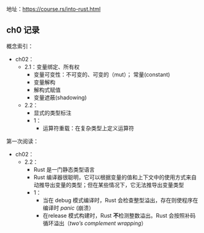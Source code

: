 地址：https://course.rs/into-rust.html



## ch0 记录



概念索引：

- ch02：
  - 2.1：变量绑定、所有权
    - 变量可变性：不可变的、可变的（mut）； 常量(constant)
    - 变量解构
    - 解构式赋值
    - 变量遮蔽(shadowing)
  - 2.2：
    - 显式的类型标注
    - 1：
      - 运算符重载：在复杂类型上定义运算符

第一次阅读：

- ch02：
  - 2.2：
    - Rust 是一门静态类型语言
    - Rust 编译器很聪明，它可以根据变量的值和上下文中的使用方式来自动推导出变量的类型；但在某些情况下，它无法推导出变量类型
    - 1：
      - 当在 debug 模式编译时，Rust 会检查整型溢出，存在则使程序在编译时 *panic* (崩溃）
      - 在release 模式构建时，Rust **不**检测整数溢出。Rust 会按照补码循环溢出（*two’s complement wrapping*）





